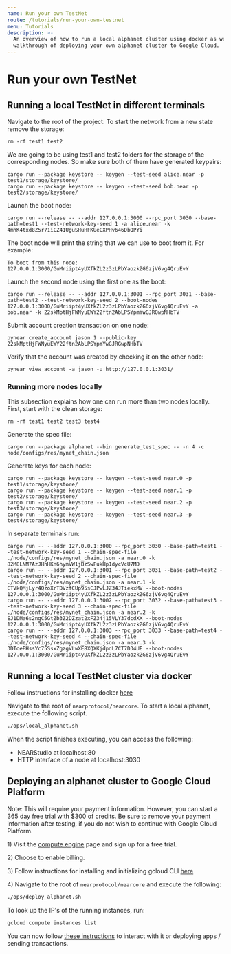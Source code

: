 ```yaml
---
name: Run your own TestNet
route: /tutorials/run-your-own-testnet
menu: Tutorials
description: >-
  An overview of how to run a local alphanet cluster using docker as well as a
  walkthrough of deploying your own alphanet cluster to Google Cloud.
---
```


# Run your own TestNet

## Running a local TestNet in different terminals

Navigate to the root of the project. To start the network from a new state remove the storage:

```text
rm -rf test1 test2
```

We are going to be using test1 and test2 folders for the storage of the corresponding nodes. So make sure both of them have generated keypairs:

```text
cargo run --package keystore -- keygen --test-seed alice.near -p test1/storage/keystore/
cargo run --package keystore -- keygen --test-seed bob.near -p test2/storage/keystore/
```

Launch the boot node:

```text
cargo run --release -- --addr 127.0.0.1:3000 --rpc_port 3030 --base-path=test1 --test-network-key-seed 1 -a alice.near -k 4mhK4txd8Z5r71iCZ41UguSHuHFKUeCXPHv646DbQPYi
```

The boot node will print the string that we can use to boot from it. For example:

```text
To boot from this node: 127.0.0.1:3000/GuMriipt4yUXfkZL2z3zLPbYaozkZG6zjV6vg4QruEvY
```

Launch the second node using the first one as the boot:

```text
cargo run --release -- --addr 127.0.0.1:3001 --rpc_port 3031 --base-path=test2 --test-network-key-seed 2 --boot-nodes 127.0.0.1:3000/GuMriipt4yUXfkZL2z3zLPbYaozkZG6zjV6vg4QruEvY -a bob.near -k 22skMptHjFWNyuEWY22ftn2AbLPSYpmYwGJRGwpNHbTV
```

Submit account creation transaction on one node:

```text
pynear create_account jason 1 --public-key 22skMptHjFWNyuEWY22ftn2AbLPSYpmYwGJRGwpNHbTV
```

Verify that the account was created by checking it on the other node:

```text
pynear view_account -a jason -u http://127.0.0.1:3031/
```

### Running more nodes locally

This subsection explains how one can run more than two nodes locally. First, start with the clean storage:

```text
rm -rf test1 test2 test3 test4
```

Generate the spec file:

```text
cargo run --package alphanet --bin generate_test_spec -- -n 4 -c node/configs/res/mynet_chain.json
```

Generate keys for each node:

```text
cargo run --package keystore -- keygen --test-seed near.0 -p test1/storage/keystore/
cargo run --package keystore -- keygen --test-seed near.1 -p test2/storage/keystore/
cargo run --package keystore -- keygen --test-seed near.2 -p test3/storage/keystore/
cargo run --package keystore -- keygen --test-seed near.3 -p test4/storage/keystore/
```

In separate terminals run:

```text
cargo run -- --addr 127.0.0.1:3000 --rpc_port 3030 --base-path=test1 --test-network-key-seed 1 --chain-spec-file ./node/configs/res/mynet_chain.json -a near.0 -k 82M8LNM7AzJHhHKn6hymVW1jBzSwFukHp1dycVcU7MD
cargo run -- --addr 127.0.0.1:3001 --rpc_port 3031 --base-path=test2 --test-network-key-seed 2 --chain-spec-file ./node/configs/res/mynet_chain.json -a near.1 -k CTVkQMjLyr4QzoXrTDVzfCUp95sCJPwLJZ34JTiekxMV --boot-nodes 127.0.0.1:3000/GuMriipt4yUXfkZL2z3zLPbYaozkZG6zjV6vg4QruEvY
cargo run -- --addr 127.0.0.1:3002 --rpc_port 3032 --base-path=test3 --test-network-key-seed 3 --chain-spec-file ./node/configs/res/mynet_chain.json -a near.2 -k EJ1DMa6s2ngC5GtZb3Z2DZzat2xFZ34j15VLY37dcdXX --boot-nodes 127.0.0.1:3000/GuMriipt4yUXfkZL2z3zLPbYaozkZG6zjV6vg4QruEvY
cargo run -- --addr 127.0.0.1:3003 --rpc_port 3033 --base-path=test4 --test-network-key-seed 4 --chain-spec-file ./node/configs/res/mynet_chain.json -a near.3 -k 3DToePHssYc75SsxZgzgVLwXE8XQXKjdpdL7CT7D34UE --boot-nodes 127.0.0.1:3000/GuMriipt4yUXfkZL2z3zLPbYaozkZG6zjV6vg4QruEvY
```

## Running a local TestNet cluster via docker

Follow instructions for installing docker [here](https://docs.docker.com/install/#supported-platforms)

Navigate to the root of `nearprotocol/nearcore`. To start a local alphanet, execute the following script.

```bash
./ops/local_alphanet.sh
```

When the script finishes executing, you can access the following:

* NEARStudio at localhost:80
* HTTP interface of a node at localhost:3030

## Deploying an alphanet cluster to Google Cloud Platform

Note: This will require your payment information. However, you can start a 365 day free trial with $300 of credits. Be sure to remove your payment information after testing, if you do not wish to continue with Google Cloud Platform.

1\) Visit the [compute engine](https://console.cloud.google.com/compute) page and sign up for a free trial.

2\) Choose to enable billing.

3\) Follow instructions for installing and initializing gcloud CLI [here](https://cloud.google.com/sdk/docs/quickstarts)

4\) Navigate to the root of `nearprotocol/nearcore` and execute the following:

```bash
./ops/deploy_alphanet.sh
```

To look up the IP's of the running instances, run:

```bash
gcloud compute instances list
```

You can now follow [these instructions](../quick_start/expert.md) to interact with it or deploying apps / sending transactions.

